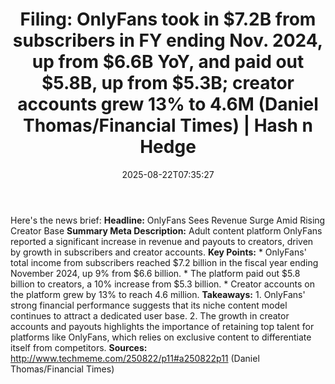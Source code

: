 ﻿---
title: "Filing: OnlyFans took in $7.2B from subscribers in FY ending Nov. 2024, up from $6.6B YoY, and paid out $5.8B, up from $5.3B; creator accounts grew 13% to 4.6M (Daniel Thomas/Financial Times) | Hash n Hedge"
date: "2025-08-22T07:35:27"
category: "Markets"
summary: ""
slug: "filing-onlyfans-took-in-72b-from-subscribers-in-fy-ending-no"
source_urls:
  - ""
seo:
  title: "Filing: OnlyFans took in $7.2B from subscribers in FY ending Nov. 2024, up from $6.6B YoY, and paid out $5.8B, up from $5.3B; creator accounts grew 13% to 4.6M (Daniel Thomas/Financial Times) | Hash n Hedge | Hash n Hedge"
  description: ""
  keywords: ["news", "markets", "brief"]
---
Here's the news brief:  **Headline:** OnlyFans Sees Revenue Surge Amid Rising Creator Base  **Summary Meta Description:** Adult content platform OnlyFans reported a significant increase in revenue and payouts to creators, driven by growth in subscribers and creator accounts.  **Key Points:**  * OnlyFans' total income from subscribers reached $7.2 billion in the fiscal year ending November 2024, up 9% from $6.6 billion. * The platform paid out $5.8 billion to creators, a 10% increase from $5.3 billion. * Creator accounts on the platform grew by 13% to reach 4.6 million.  **Takeaways:**  1. OnlyFans' strong financial performance suggests that its niche content model continues to attract a dedicated user base. 2. The growth in creator accounts and payouts highlights the importance of retaining top talent for platforms like OnlyFans, which relies on exclusive content to differentiate itself from competitors.  **Sources:**  http://www.techmeme.com/250822/p11#a250822p11 (Daniel Thomas/Financial Times)